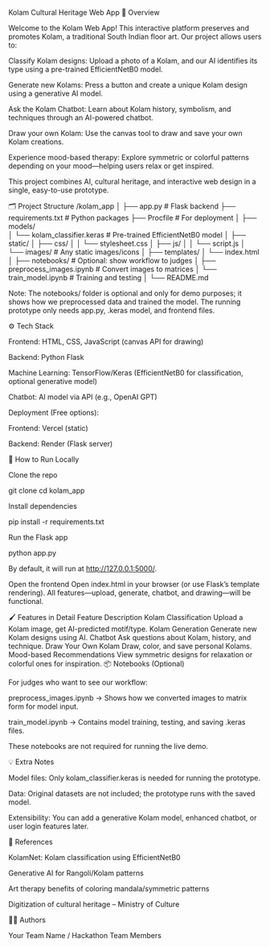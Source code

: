 Kolam Cultural Heritage Web App
🌸 Overview

Welcome to the Kolam Web App! This interactive platform preserves and promotes Kolam, a traditional South Indian floor art. Our project allows users to:

Classify Kolam designs: Upload a photo of a Kolam, and our AI identifies its type using a pre-trained EfficientNetB0 model.

Generate new Kolams: Press a button and create a unique Kolam design using a generative AI model.

Ask the Kolam Chatbot: Learn about Kolam history, symbolism, and techniques through an AI-powered chatbot.

Draw your own Kolam: Use the canvas tool to draw and save your own Kolam creations.

Experience mood-based therapy: Explore symmetric or colorful patterns depending on your mood—helping users relax or get inspired.

This project combines AI, cultural heritage, and interactive web design in a single, easy-to-use prototype.

🗂 Project Structure
/kolam_app
│
├── app.py                  # Flask backend
├── requirements.txt        # Python packages
├── Procfile                # For deployment
│
├── models/                 
│   └── kolam_classifier.keras   # Pre-trained EfficientNetB0 model
│
├── static/
│   ├── css/
│   │   └── stylesheet.css
│   ├── js/
│   │   └── script.js
│   └── images/             # Any static images/icons
│
├── templates/
│   └── index.html
│
├── notebooks/              # Optional: show workflow to judges
│   ├── preprocess_images.ipynb   # Convert images to matrices
│   └── train_model.ipynb         # Training and testing
│
└── README.md


Note: The notebooks/ folder is optional and only for demo purposes; it shows how we preprocessed data and trained the model. The running prototype only needs app.py, .keras model, and frontend files.

⚙️ Tech Stack

Frontend: HTML, CSS, JavaScript (canvas API for drawing)

Backend: Python Flask

Machine Learning: TensorFlow/Keras (EfficientNetB0 for classification, optional generative model)

Chatbot: AI model via API (e.g., OpenAI GPT)

Deployment (Free options):

Frontend: Vercel (static)

Backend: Render (Flask server)

🚀 How to Run Locally

Clone the repo

git clone <your-repo-url>
cd kolam_app


Install dependencies

pip install -r requirements.txt


Run the Flask app

python app.py


By default, it will run at http://127.0.0.1:5000/.

Open the frontend
Open index.html in your browser (or use Flask’s template rendering). All features—upload, generate, chatbot, and drawing—will be functional.

🖌 Features in Detail
Feature	Description
Kolam Classification	Upload a Kolam image, get AI-predicted motif/type.
Kolam Generation	Generate new Kolam designs using AI.
Chatbot	Ask questions about Kolam, history, and technique.
Draw Your Own Kolam	Draw, color, and save personal Kolams.
Mood-based Recommendations	View symmetric designs for relaxation or colorful ones for inspiration.
📦 Notebooks (Optional)

For judges who want to see our workflow:

preprocess_images.ipynb → Shows how we converted images to matrix form for model input.

train_model.ipynb → Contains model training, testing, and saving .keras files.

These notebooks are not required for running the live demo.

💡 Extra Notes

Model files: Only kolam_classifier.keras is needed for running the prototype.

Data: Original datasets are not included; the prototype runs with the saved model.

Extensibility: You can add a generative Kolam model, enhanced chatbot, or user login features later.

📜 References

KolamNet: Kolam classification using EfficientNetB0

Generative AI for Rangoli/Kolam patterns

Art therapy benefits of coloring mandala/symmetric patterns

Digitization of cultural heritage – Ministry of Culture

👩‍💻 Authors

Your Team Name / Hackathon Team Members